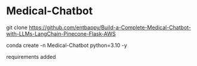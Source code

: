 # Medical-Chatbot

git clone https://github.com/entbappy/Build-a-Complete-Medical-Chatbot-with-LLMs-LangChain-Pinecone-Flask-AWS

conda create -n Medical-Chatbot python=3.10 -y

requirements added